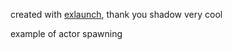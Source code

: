 created with [exlaunch](https://github.com/shadowninja108/exlaunch), thank you shadow very cool

example of actor spawning